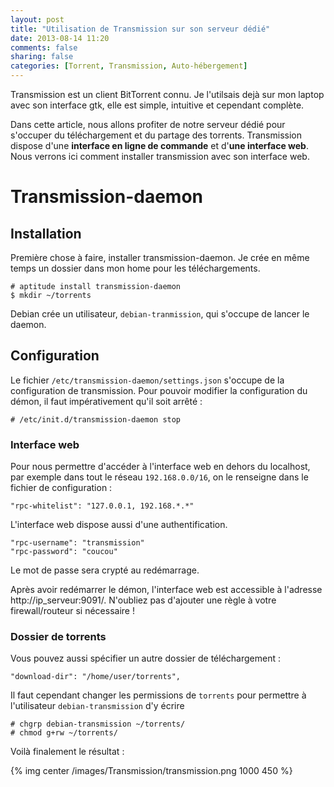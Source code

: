 ```yaml
---
layout: post
title: "Utilisation de Transmission sur son serveur dédié"
date: 2013-08-14 11:20
comments: false
sharing: false
categories: [Torrent, Transmission, Auto-hébergement]
---
```


Transmission est un client BitTorrent connu. Je l'utilsais dejà sur mon laptop avec son interface gtk, elle est simple, intuitive et cependant complète.

Dans cette article, nous allons profiter de notre serveur dédié pour s'occuper du téléchargement et du partage des torrents. Transmission dispose d'une **interface en ligne de commande** et d'**une interface web**. Nous verrons ici comment installer transmission avec son interface web.
<!-- more -->

# Transmission-daemon

## Installation

Première chose à faire, installer transmission-daemon. Je crée en même temps un dossier dans mon home pour les téléchargements.

	# aptitude install transmission-daemon
	$ mkdir ~/torrents

Debian crée un utilisateur, `debian-tranmission`, qui s'occupe de lancer le daemon.

## Configuration

Le fichier `/etc/transmission-daemon/settings.json` s'occupe de la configuration de transmission. Pour pouvoir modifier la configuration du démon, il faut impérativement qu'il soit arrêté :

	# /etc/init.d/transmission-daemon stop

### Interface web

Pour nous permettre d'accéder à l'interface web en dehors du localhost, par exemple dans tout le réseau `192.168.0.0/16`, on le renseigne dans le fichier de configuration :

	"rpc-whitelist": "127.0.0.1, 192.168.*.*"

L'interface web dispose aussi d'une authentification.

	"rpc-username": "transmission"
	"rpc-password": "coucou"

Le mot de passe sera crypté au redémarrage.

Après avoir redémarrer le démon, l'interface web est accessible à l'adresse http://ip_serveur:9091/. N'oubliez pas d'ajouter une règle à votre firewall/routeur si nécessaire !

### Dossier de torrents

Vous pouvez aussi spécifier un autre dossier de téléchargement :

	"download-dir": "/home/user/torrents",

Il faut cependant changer les permissions de `torrents` pour permettre à l'utilisateur `debian-transmission` d'y écrire

	# chgrp debian-transmission ~/torrents/
	# chmod g+rw ~/torrents/

Voilà finalement le résultat :

{% img center /images/Transmission/transmission.png 1000 450 %}